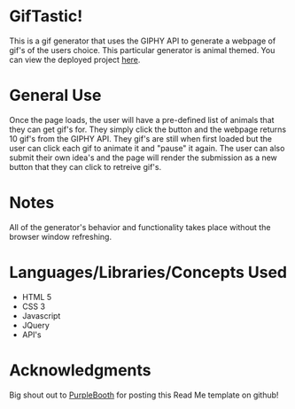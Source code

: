 # GifTastic!

This is a gif generator that uses the GIPHY API to generate a webpage of gif's of the users choice. This particular generator is animal themed. You can view the deployed project [here](https://chrishuman0923.github.io/GifTastic/).

# General Use

Once the page loads, the user will have a pre-defined list of animals that they can get gif's for. They simply click the button and the webpage returns 10 gif's from the GIPHY API. They gif's are still when first loaded but the user can click each gif to animate it and "pause" it again. The user can also submit their own idea's and the page will render the submission as a new button that they can click to retreive gif's.

# Notes

All of the generator's behavior and functionality takes place without the browser window refreshing.

# Languages/Libraries/Concepts Used
- HTML 5
- CSS 3
- Javascript
- JQuery
- API's

# Acknowledgments

Big shout out to [PurpleBooth](https://gist.github.com/PurpleBooth/109311bb0361f32d87a2) for posting this Read Me template on github!
